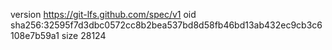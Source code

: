 version https://git-lfs.github.com/spec/v1
oid sha256:32595f7d3dbc0572cc8b2bea537bd8d58fb46bd13ab432ec9cb3c6108e7b59a1
size 28124
